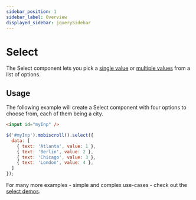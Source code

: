 ```yaml
---
sidebar_position: 1
sidebar_label: Overview
displayed_sidebar: jquerySidebar
---
```


# Select

The Select component lets you pick a [single value](https://demo.mobiscroll.com/select/single-select#) or [multiple values](https://demo.mobiscroll.com/select/multiple-select#) from a list of options.

## Usage

The following example will create a Select component with four options to choose from, each of them being a city.

```html
<input id="myInp" />
```

```js
$('#myInp').mobiscroll().select({
  data: [
    { text: 'Atlanta', value: 1 },
    { text: 'Berlin', value: 2 },
    { text: 'Chicago', value: 3 },
    { text: 'London', value: 4 },
  ]
});
```

For many more examples - simple and complex use-cases - check out the [select demos](https://demo.mobiscroll.com/select).